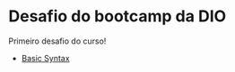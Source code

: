 # Desafio do bootcamp da DIO
Primeiro desafio do curso!
- [Basic Syntax](https://www.markdownguide.org/basic-syntax/)
